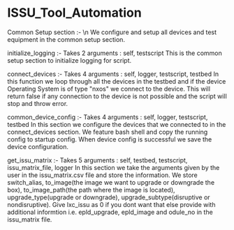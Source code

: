 # ISSU_Tool_Automation

Common Setup section :- \n
We configure and setup all devices and test equipment in the common setup section.

initialize_logging :-
Takes 2 arguments : self, testscript
This is the common setup section to initialize logging for script.

connect_devices :-
Takes 4 arguments : self, logger, testscript, testbed
In this function we loop through all the devices in the testbed and if the device Operating System is of type "nxos" we connect to the device. This will return false if any connection to the device is not possible and the script will stop and throw error.

common_device_config :-
Takes 4 arguments : self, logger, testscript, testbed
In this section we configure the devices that we connected to in the connect_devices section. We feature bash shell and copy the running config to startup config. When device config is successful we save the device configuration.

get_issu_matrix :-
Takes 5 arguments : self, testbed, testscript, issu_matrix_file, logger
In this section we take the arguments given by the user in the issu_matrix.csv file and store the information. We store switch_alias, to_image(the image we want to upgrade or downgrade the box), to_image_path(the path where the image is located), upgrade_type(upgrade or downgrade), upgrade_subtype(disruptive or nondisruptive). Give lxc_issu as 0 if you dont want that else provide with additional informtion i.e. epld_upgrade, epld_image and odule_no in the issu_matrix file.

